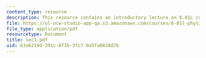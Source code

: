 ```yaml
---
content_type: resource
description: This resource contains an introductory lecture on 8.01L course.
file: https://ol-ocw-studio-app-qa.s3.amazonaws.com/courses/8-01l-physics-i-classical-mechanics-fall-2005/63a6219d391c8f1b3fc70a5fa0828d7b_lec1.pdf
file_type: application/pdf
resourcetype: Document
title: lec1.pdf
uid: 63a6219d-391c-8f1b-3fc7-0a5fa0828d7b
---
```

